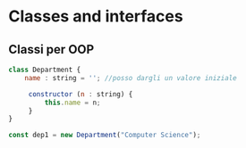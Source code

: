 
# Classes and interfaces 

## Classi per OOP 

```javascript
class Department {
	name : string = ''; //posso dargli un valore iniziale

	 constructor (n : string) {
		 this.name = n;
	 }
}

const dep1 = new Department("Computer Science");
```

